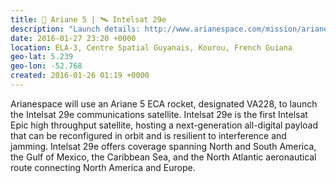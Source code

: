 ```yaml
---
title: 🚀 Ariane 5 | 🛰 Intelsat 29e
description: "Launch details: http://www.arianespace.com/mission/ariane-flight-va228/\\nWatch live: http://www.arianespace.tv/"
date: 2016-01-27 23:20 +0000
location: ELA-3, Centre Spatial Guyanais, Kourou, French Guiana
geo-lat: 5.239
geo-lon: -52.768
created: 2016-01-26 01:19 +0000
---
```


Arianespace will use an Ariane 5 ECA rocket, designated VA228, to launch the Intelsat 29e communications satellite. Intelsat 29e is the first Intelsat Epic high throughput satellite, hosting a next-generation all-digital payload that can be reconfigured in orbit and is resilient to interference and jamming. Intelsat 29e offers coverage spanning North and South America, the Gulf of Mexico, the Caribbean Sea, and the North Atlantic aeronautical route connecting North America and Europe.
